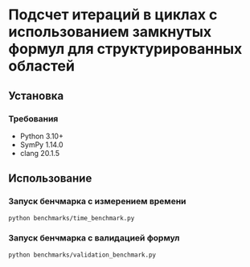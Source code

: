 # Подсчет итераций в циклах с использованием замкнутых формул для структурированных областей

## Установка

### Требования

- Python 3.10+
- SymPy 1.14.0
- clang 20.1.5

## Использование

### Запуск бенчмарка с измерением времени

```
python benchmarks/time_benchmark.py
```

### Запуск бенчмарка с валидацией формул

```
python benchmarks/validation_benchmark.py
```
